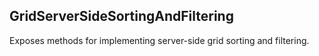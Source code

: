 GridServerSideSortingAndFiltering
---

Exposes methods for implementing server-side grid sorting and filtering.